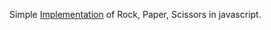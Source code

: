 Simple [Implementation](https://www.theodinproject.com/lessons/foundations-rock-paper-scissors) of Rock, Paper, Scissors in javascript. 